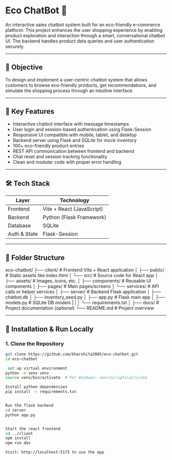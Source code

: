 # Eco ChatBot 🌱

An interactive sales chatbot system built for an eco-friendly e-commerce platform. This project enhances the user shopping experience by enabling product exploration and interaction through a smart, conversational chatbot UI. The backend handles product data queries and user authentication securely.

---

## 🌟 Objective

To design and implement a user-centric chatbot system that allows customers to browse eco-friendly products, get recommendations, and simulate the shopping process through an intuitive interface.

---

## 🚀 Key Features

- Interactive chatbot interface with message timestamps
- User login and session-based authentication using Flask-Session
- Responsive UI compatible with mobile, tablet, and desktop
- Backend server using Flask and SQLite for mock inventory
- 100+ eco-friendly product entries
- REST API communication between frontend and backend
- Chat reset and session tracking functionality
- Clean and modular code with proper error handling

---

## 🛠️ Tech Stack

| Layer        | Technology                   |
|--------------|------------------------------|
| Frontend     | Vite + React (JavaScript)    |
| Backend      | Python (Flask Framework)     |
| Database     | SQLite                       |
| Auth & State | Flask-Session                |

---

## 📁 Folder Structure

eco-chatbot/
├── client/ # Frontend Vite + React application
│ ├── public/ # Static assets like index.html
│ └── src/ # Source code for React app
│ ├── assets/ # Images, icons, etc.
│ ├── components/ # Reusable UI components
│ ├── pages/ # Main pages/screens
│ └── services/ # API calls or helper services
│
├── server/ # Backend Flask application
│ ├── chatbot.db
│ ├── inventory_seed.py
│ ├── app.py # Flask main app
│ ├── models.py # SQLite DB models
| |
│ └── requirements.txt
│
├── docs/ # Project documentation (optional)
└── README.md # Project overview


---

## 🔧 Installation & Run Locally

### 1. Clone the Repository

```bash
git clone https://github.com/kharshita2005/eco-chatbot.git
cd eco-chatbot

 set up virtual environment 
python -m venv venv
source venv/bin/activate  # For Windows: venv\Scripts\activate

Install python dependencies
pip install -r requirements.txt


Run the flask backend
cd server
python app.py


Start the react frontend
cd ../client
npm install
npm run dev

Visit: http://localhost:5173 to use the app